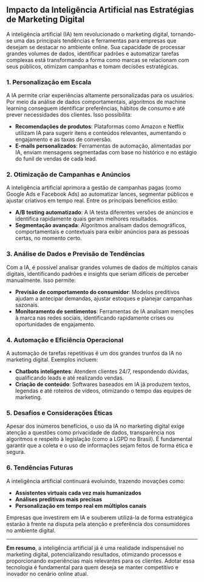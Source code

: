 
## Impacto da Inteligência Artificial nas Estratégias de Marketing Digital

A inteligência artificial (IA) tem revolucionado o marketing digital, tornando-se uma das principais tendências e ferramentas para empresas que desejam se destacar no ambiente online. Sua capacidade de processar grandes volumes de dados, identificar padrões e automatizar tarefas complexas está transformando a forma como marcas se relacionam com seus públicos, otimizam campanhas e tomam decisões estratégicas.

### 1. Personalização em Escala

A IA permite criar experiências altamente personalizadas para os usuários. Por meio da análise de dados comportamentais, algoritmos de machine learning conseguem identificar preferências, hábitos de consumo e até prever necessidades dos clientes. Isso possibilita:

- **Recomendações de produtos**: Plataformas como Amazon e Netflix utilizam IA para sugerir itens e conteúdos relevantes, aumentando o engajamento e as taxas de conversão.
- **E-mails personalizados**: Ferramentas de automação, alimentadas por IA, enviam mensagens segmentadas com base no histórico e no estágio do funil de vendas de cada lead.

### 2. Otimização de Campanhas e Anúncios

A inteligência artificial aprimora a gestão de campanhas pagas (como Google Ads e Facebook Ads) ao automatizar lances, segmentar públicos e ajustar criativos em tempo real. Entre os principais benefícios estão:

- **A/B testing automatizado**: A IA testa diferentes versões de anúncios e identifica rapidamente quais geram melhores resultados.
- **Segmentação avançada**: Algoritmos analisam dados demográficos, comportamentais e contextuais para exibir anúncios para as pessoas certas, no momento certo.

### 3. Análise de Dados e Previsão de Tendências

Com a IA, é possível analisar grandes volumes de dados de múltiplos canais digitais, identificando padrões e insights que seriam difíceis de perceber manualmente. Isso permite:

- **Previsão de comportamento do consumidor**: Modelos preditivos ajudam a antecipar demandas, ajustar estoques e planejar campanhas sazonais.
- **Monitoramento de sentimentos**: Ferramentas de IA analisam menções à marca nas redes sociais, identificando rapidamente crises ou oportunidades de engajamento.

### 4. Automação e Eficiência Operacional

A automação de tarefas repetitivas é um dos grandes trunfos da IA no marketing digital. Exemplos incluem:

- **Chatbots inteligentes**: Atendem clientes 24/7, respondendo dúvidas, qualificando leads e até realizando vendas.
- **Criação de conteúdo**: Softwares baseados em IA já produzem textos, legendas e até roteiros de vídeos, otimizando o tempo das equipes de marketing.

### 5. Desafios e Considerações Éticas

Apesar dos inúmeros benefícios, o uso da IA no marketing digital exige atenção a questões como privacidade de dados, transparência nos algoritmos e respeito à legislação (como a LGPD no Brasil). É fundamental garantir que a coleta e o uso de informações sejam feitos de forma ética e segura.

### 6. Tendências Futuras

A inteligência artificial continuará evoluindo, trazendo inovações como:

- **Assistentes virtuais cada vez mais humanizados**
- **Análises preditivas mais precisas**
- **Personalização em tempo real em múltiplos canais**

Empresas que investirem em IA e souberem utilizá-la de forma estratégica estarão à frente na disputa pela atenção e preferência dos consumidores no ambiente digital.

---

**Em resumo**, a inteligência artificial já é uma realidade indispensável no marketing digital, potencializando resultados, otimizando processos e proporcionando experiências mais relevantes para os clientes. Adotar essa tecnologia é fundamental para quem deseja se manter competitivo e inovador no cenário online atual.
```
